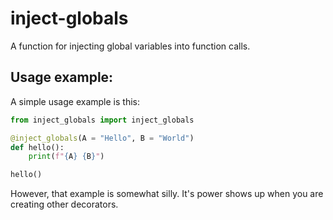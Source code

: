 # inject-globals
A function for injecting global variables into function calls.

## Usage example:

A simple usage example is this:

```python
from inject_globals import inject_globals

@inject_globals(A = "Hello", B = "World")
def hello():
    print(f"{A} {B}")

hello()
```

However, that example is somewhat silly. It's power shows up when you are creating other decorators.